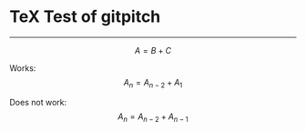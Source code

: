 # TeX Test of gitpitch

---

$$ A = B + C $$

Works:
$$A_n = A_{n-2} + A_1$$

Does not work:
$$A_{n} = A_{n-2} + A_{n-1}$$




